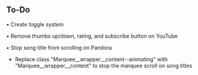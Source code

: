 ## To-Do
• Create toggle system

• Remove thumbs up/down, rating, and subscribe button on YouTube

• Stop song title from scrolling on Pandora
  - Replace class "Marquee__wrapper__content--animating" with "Marquee__wrapper__content" to stop the marquee scroll on song titles

